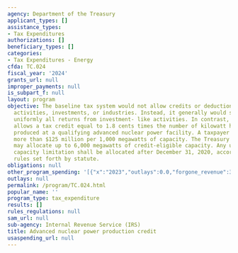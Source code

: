 ```yaml
---
agency: Department of the Treasury
applicant_types: []
assistance_types:
- Tax Expenditures
authorizations: []
beneficiary_types: []
categories:
- Tax Expenditures - Energy
cfda: TC.024
fiscal_year: '2024'
grants_url: null
improper_payments: null
is_subpart_f: null
layout: program
objective: The baseline tax system would not allow credits or deductions for particular
  activities, investments, or industries. Instead, it generally would seek to tax
  uniformly all returns from investment- like activities. In contrast, the Tax Code
  allows a tax credit equal to 1.8 cents times the number of kilowatt hours of electricity
  produced at a qualifying advanced nuclear power facility. A taxpayer may claim no
  more than $125 million per 1,000 megawatts of capacity. The Treasury Department
  may allocate up to 6,000 megawatts of credit-eligible capacity. Any unutilized national
  capacity limitation shall be allocated after December 31, 2020, according to prioritization
  rules set forth by statute.
obligations: null
other_program_spending: '[{"x":"2023","outlays":0.0,"forgone_revenue":30000000.0},{"x":"2024","outlays":0.0,"forgone_revenue":130000000.0},{"x":"2025","outlays":0.0,"forgone_revenue":210000000.0}]'
outlays: null
permalink: /program/TC.024.html
popular_name: ''
program_type: tax_expenditure
results: []
rules_regulations: null
sam_url: null
sub-agency: Internal Revenue Service (IRS)
title: Advanced nuclear power production credit
usaspending_url: null
---
```

